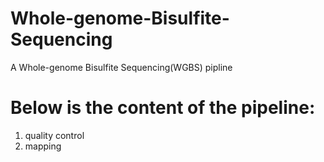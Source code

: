 # Whole-genome-Bisulfite-Sequencing
A Whole-genome Bisulfite Sequencing(WGBS) pipline
# Below is the content of the pipeline:
1. quality control
2. mapping
